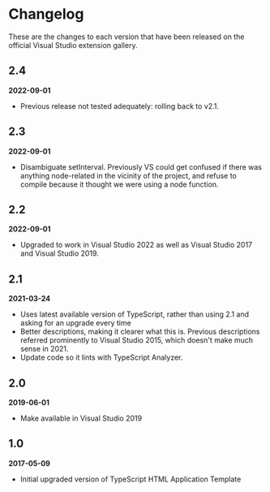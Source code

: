 # Changelog

These are the changes to each version that have been released
on the official Visual Studio extension gallery.

## 2.4

**2022-09-01**

- Previous release not tested adequately: rolling back to v2.1.

## 2.3

**2022-09-01**

- Disambiguate setInterval.  Previously VS could get confused if there was anything node-related in the vicinity of the project, and refuse to compile because it thought we were using a node function.

## 2.2

**2022-09-01**

- Upgraded to work in Visual Studio 2022 as well as Visual Studio 2017 and Visual Studio 2019.

## 2.1

**2021-03-24**

- Uses latest available version of TypeScript, rather than using 2.1 and asking for an upgrade every time
- Better descriptions, making it clearer what this is.  Previous descriptions referred prominently to Visual Studio 2015, which doesn't make much sense in 2021.
- Update code so it lints with TypeScript Analyzer.

## 2.0

**2019-06-01**

- Make available in Visual Studio 2019

## 1.0

**2017-05-09**

- Initial upgraded version of TypeScript HTML Application Template
